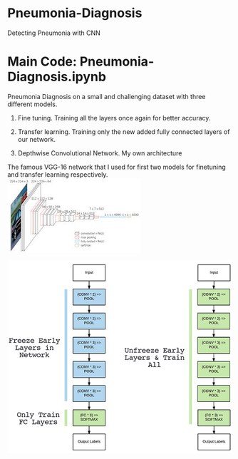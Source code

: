 # Pneumonia-Diagnosis
Detecting Pneumonia with CNN

# Main Code: Pneumonia-Diagnosis.ipynb

Pneumonia Diagnosis on a small and challenging dataset with three different models.
1. Fine tuning.
Training all the layers once again for better accuracy.

2. Transfer learning.
Training only the new added fully connected layers of our network.

3. Depthwise Convolutional Network.
My own architecture

The famous VGG-16 network that I used for first two models for finetuning and transfer learning respectively.
![VGG-16 ](https://github.com/Kaif10/Pneumonia-Diagnosis/blob/master/vgg16.jpg)

![VGG-16 ](https://github.com/Kaif10/Pneumonia-Diagnosis/blob/master/img.png)


